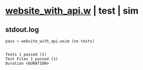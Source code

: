 # [website_with_api.w](../../../../../examples/tests/valid/website_with_api.w) | test | sim

## stdout.log
```log
pass ─ website_with_api.wsim (no tests)
 
 
Tests 1 passed (1)
Test Files 1 passed (1)
Duration <DURATION>
```

